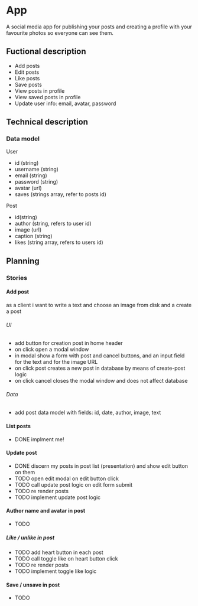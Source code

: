 # App

A social media app for publishing your posts and creating a profile with your favourite photos so everyone can see them.

## Fuctional description

- Add posts
- Edit posts
- Like posts
- Save posts
- View posts in profile
- View saved posts in profile
- Update user info: email, avatar, password

## Technical description

### Data model

User
- id (string)
- username (string)
- email (string)
- password (string)
- avatar (url)
- saves (strings array, refer to posts id)

Post
- id(string)
- author (string, refers to user id)
- image (url)
- caption (string)
- likes (string array, refers to users id)

## Planning

### Stories

#### Add post

as a client i want to write a text and choose an image from disk and a create a post

###### UI

- add button for creation post in home header
- on click open a modal window
- in modal show a form with post and cancel buttons, and an input field for the text and for the image URL
- on click post creates a new post in database by means of create-post logic
- on click cancel closes the modal window and does not affect database

###### Data

- add post data model with fields: id, date, author, image, text

#### List posts

- DONE implment me!

#### Update post

- DONE discern my posts in post list (presentation) and show edit button on them
- TODO open edit modal on edit button click
- TODO call update post logic on edit form submit
- TODO re render posts
- TODO implement update post logic


#### Author name and avatar in post

- TODO

##### Like / unlike in post

- TODO add heart button in each post
- TODO call toggle like on heart button click
- TODO re render posts
- TODO implement toggle like logic

#### Save / unsave in post

- TODO

